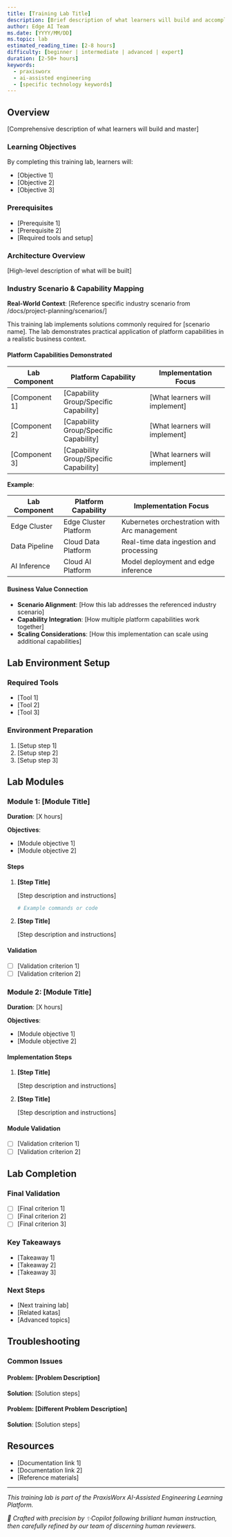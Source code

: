 ```yaml
---
title: [Training Lab Title]
description: [Brief description of what learners will build and accomplish]
author: Edge AI Team
ms.date: [YYYY/MM/DD]
ms.topic: lab
estimated_reading_time: [2-8 hours]
difficulty: [beginner | intermediate | advanced | expert]
duration: [2-50+ hours]
keywords:
  - praxisworx
  - ai-assisted engineering
  - [specific technology keywords]
---
```


## Overview

[Comprehensive description of what learners will build and master]

### Learning Objectives

By completing this training lab, learners will:

- [Objective 1]
- [Objective 2]
- [Objective 3]

### Prerequisites

- [Prerequisite 1]
- [Prerequisite 2]
- [Required tools and setup]

### Architecture Overview

[High-level description of what will be built]

### Industry Scenario & Capability Mapping

**Real-World Context**: [Reference specific industry scenario from /docs/project-planning/scenarios/]

This training lab implements solutions commonly required for [scenario name]. The lab demonstrates practical application of platform capabilities in a realistic business context.

#### Platform Capabilities Demonstrated

| Lab Component | Platform Capability                    | Implementation Focus           |
|---------------|----------------------------------------|--------------------------------|
| [Component 1] | [Capability Group/Specific Capability] | [What learners will implement] |
| [Component 2] | [Capability Group/Specific Capability] | [What learners will implement] |
| [Component 3] | [Capability Group/Specific Capability] | [What learners will implement] |

**Example**:

| Lab Component | Platform Capability   | Implementation Focus                         |
|---------------|-----------------------|----------------------------------------------|
| Edge Cluster  | Edge Cluster Platform | Kubernetes orchestration with Arc management |
| Data Pipeline | Cloud Data Platform   | Real-time data ingestion and processing      |
| AI Inference  | Cloud AI Platform     | Model deployment and edge inference          |

#### Business Value Connection

- **Scenario Alignment**: [How this lab addresses the referenced industry scenario]
- **Capability Integration**: [How multiple platform capabilities work together]
- **Scaling Considerations**: [How this implementation can scale using additional capabilities]

## Lab Environment Setup

### Required Tools

- [Tool 1]
- [Tool 2]
- [Tool 3]

### Environment Preparation

1. [Setup step 1]
2. [Setup step 2]
3. [Setup step 3]

## Lab Modules

### Module 1: [Module Title]

**Duration**: [X hours]

**Objectives**:

- [Module objective 1]
- [Module objective 2]

#### Steps

1. **[Step Title]**

   [Step description and instructions]

   ```bash
   # Example commands or code
   ```

2. **[Step Title]**

   [Step description and instructions]

#### Validation

- [ ] [Validation criterion 1]
- [ ] [Validation criterion 2]

### Module 2: [Module Title]

**Duration**: [X hours]

**Objectives**:

- [Module objective 1]
- [Module objective 2]

#### Implementation Steps

1. **[Step Title]**

   [Step description and instructions]

2. **[Step Title]**

   [Step description and instructions]

#### Module Validation

- [ ] [Validation criterion 1]
- [ ] [Validation criterion 2]

## Lab Completion

### Final Validation

- [ ] [Final criterion 1]
- [ ] [Final criterion 2]
- [ ] [Final criterion 3]

### Key Takeaways

- [Takeaway 1]
- [Takeaway 2]
- [Takeaway 3]

### Next Steps

- [Next training lab]
- [Related katas]
- [Advanced topics]

## Troubleshooting

### Common Issues

#### Problem: [Problem Description]

**Solution**: [Solution steps]

#### Problem: [Different Problem Description]

**Solution**: [Solution steps]

## Resources

- [Documentation link 1]
- [Documentation link 2]
- [Reference materials]

---

*This training lab is part of the PraxisWorx AI-Assisted Engineering Learning Platform.*

<!-- markdownlint-disable MD036 -->
*🤖 Crafted with precision by ✨Copilot following brilliant human instruction,
then carefully refined by our team of discerning human reviewers.*
<!-- markdownlint-enable MD036 -->
